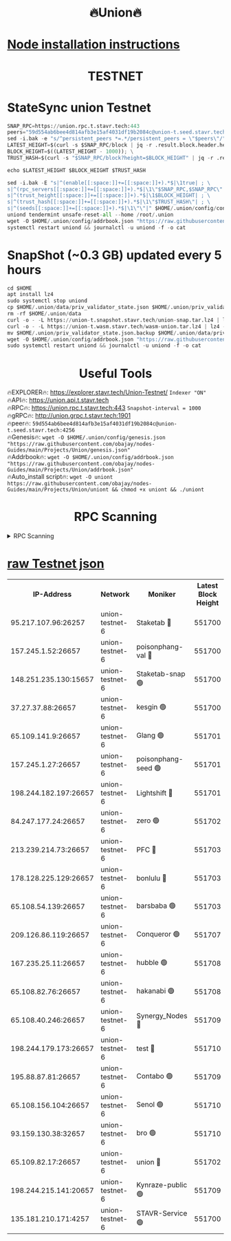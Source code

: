 <h1 align="center"> 🔥Union🔥</h1>

[Node installation instructions](https://github.com/obajay/nodes-Guides/tree/main/Projects/Union)
=

<h1 align="center"> TESTNET</h1>

# StateSync union Testnet
```python
SNAP_RPC=https://union.rpc.t.stavr.tech:443
peers="59d554ab6bee4d814afb3e15af4031df19b2084c@union-t.seed.stavr.tech:4256"
sed -i.bak -e "s/^persistent_peers *=.*/persistent_peers = \"$peers\"/" $HOME/.union/config/config.toml
LATEST_HEIGHT=$(curl -s $SNAP_RPC/block | jq -r .result.block.header.height); \
BLOCK_HEIGHT=$((LATEST_HEIGHT - 1000)); \
TRUST_HASH=$(curl -s "$SNAP_RPC/block?height=$BLOCK_HEIGHT" | jq -r .result.block_id.hash)

echo $LATEST_HEIGHT $BLOCK_HEIGHT $TRUST_HASH

sed -i.bak -E "s|^(enable[[:space:]]+=[[:space:]]+).*$|\1true| ; \
s|^(rpc_servers[[:space:]]+=[[:space:]]+).*$|\1\"$SNAP_RPC,$SNAP_RPC\"| ; \
s|^(trust_height[[:space:]]+=[[:space:]]+).*$|\1$BLOCK_HEIGHT| ; \
s|^(trust_hash[[:space:]]+=[[:space:]]+).*$|\1\"$TRUST_HASH\"| ; \
s|^(seeds[[:space:]]+=[[:space:]]+).*$|\1\"\"|" $HOME/.union/config/config.toml
uniond tendermint unsafe-reset-all --home /root/.union
wget -O $HOME/.union/config/addrbook.json "https://raw.githubusercontent.com/obajay/nodes-Guides/main/Projects/Union/addrbook.json"
systemctl restart uniond && journalctl -u uniond -f -o cat
```
# SnapShot (~0.3 GB) updated every 5 hours
```python
cd $HOME
apt install lz4
sudo systemctl stop uniond
cp $HOME/.union/data/priv_validator_state.json $HOME/.union/priv_validator_state.json.backup
rm -rf $HOME/.union/data
curl -o - -L https://union-t.snapshot.stavr.tech/union-snap.tar.lz4 | lz4 -c -d - | tar -x -C $HOME/.union --strip-components 2
curl -o - -L https://union-t.wasm.stavr.tech/wasm-union.tar.lz4 | lz4 -c -d - | tar -x -C $HOME/.union --strip-components 2
mv $HOME/.union/priv_validator_state.json.backup $HOME/.union/data/priv_validator_state.json
wget -O $HOME/.union/config/addrbook.json "https://raw.githubusercontent.com/obajay/nodes-Guides/main/Projects/Union/addrbook.json"
sudo systemctl restart uniond && journalctl -u uniond -f -o cat
```
 <h1 align="center"> Useful Tools</h1>
 
🔥EXPLORER🔥: https://explorer.stavr.tech/Union-Testnet/        `Indexer "ON"` \
🔥API🔥:      https://union.api.t.stavr.tech \
🔥RPC🔥:      https://union.rpc.t.stavr.tech:443              `Snapshot-interval = 1000` \
🔥gRPC🔥:     http://union.grpc.t.stavr.tech:1901 \
🔥peer🔥:     `59d554ab6bee4d814afb3e15af4031df19b2084c@union-t.seed.stavr.tech:4256` \
🔥Genesis🔥:     `wget -O $HOME/.union/config/genesis.json "https://raw.githubusercontent.com/obajay/nodes-Guides/main/Projects/Union/genesis.json"` \
🔥Addrbook🔥: ```wget -O $HOME/.union/config/addrbook.json "https://raw.githubusercontent.com/obajay/nodes-Guides/main/Projects/Union/addrbook.json"``` \
🔥Auto_install script🔥:  `wget -O uniont https://raw.githubusercontent.com/obajay/nodes-Guides/main/Projects/Union/uniont && chmod +x uniont && ./uniont`

<h1 align="center"> RPC Scanning</h1>

<details>
<summary>RPC Scanning</summary>

<h2 align="center"> We scan nodes in real time every 4 hours. And we provide the final result of RPC endpoints.
We cannot influence the operation of these nodes in any way. </h2>


```python
If Voting Power is higher than 0 --> then the Node is a validator of the network and may be subject to attack and be a potential threat to the chain.
```
```python
We marked such validators with a red symbol
```

</details>

[raw Testnet json](https://rpc-check.uniont.stavr.tech/uniont/rpc-uniont-result.json)
=



<table><tr><th>IP-Address</th><th>Network</th><th>Moniker</th><th>Latest Block Height</th><th>Earliest Block Height</th><th>Catching Up</th><th>Tx Index</th><th>Voting Power</th><th>Scan Time</th></tr><tr><td>95.217.107.96:26257</td><td>union-testnet-6</td><td>Staketab 🔴</td><td>551700</td><td>1</td><td>False</td><td>on</td><td>1000002</td><td>2024-03-22T14:15:51.504301062UTC</td></tr><tr><td>157.245.1.52:26657</td><td>union-testnet-6</td><td>poisonphang-val 🔴</td><td>551700</td><td>1</td><td>False</td><td>on</td><td>1000000</td><td>2024-03-22T14:15:52.089489763UTC</td></tr><tr><td>148.251.235.130:15657</td><td>union-testnet-6</td><td>Staketab-snap 🟢</td><td>551700</td><td>1</td><td>False</td><td>on</td><td>0</td><td>2024-03-22T14:15:52.674143932UTC</td></tr><tr><td>37.27.37.88:26657</td><td>union-testnet-6</td><td>kesgin 🟢</td><td>551700</td><td>1</td><td>False</td><td>on</td><td>0</td><td>2024-03-22T14:15:52.983037030UTC</td></tr><tr><td>65.109.141.9:26657</td><td>union-testnet-6</td><td>Glang 🟢</td><td>551701</td><td>1</td><td>False</td><td>on</td><td>0</td><td>2024-03-22T14:15:57.355811381UTC</td></tr><tr><td>157.245.1.27:26657</td><td>union-testnet-6</td><td>poisonphang-seed 🟢</td><td>551701</td><td>1</td><td>False</td><td>on</td><td>0</td><td>2024-03-22T14:15:58.208048888UTC</td></tr><tr><td>198.244.182.197:26657</td><td>union-testnet-6</td><td>Lightshift 🔴</td><td>551701</td><td>1</td><td>False</td><td>on</td><td>1000000</td><td>2024-03-22T14:16:00.519667210UTC</td></tr><tr><td>84.247.177.24:26657</td><td>union-testnet-6</td><td>zero 🟢</td><td>551702</td><td>1</td><td>False</td><td>on</td><td>0</td><td>2024-03-22T14:16:04.959925079UTC</td></tr><tr><td>213.239.214.73:26657</td><td>union-testnet-6</td><td>PFC 🔴</td><td>551703</td><td>1</td><td>False</td><td>on</td><td>1000001</td><td>2024-03-22T14:16:09.572007736UTC</td></tr><tr><td>178.128.225.129:26657</td><td>union-testnet-6</td><td>bonlulu 🔴</td><td>551703</td><td>1</td><td>False</td><td>on</td><td>1000000</td><td>2024-03-22T14:16:10.184568666UTC</td></tr><tr><td>65.108.54.139:26657</td><td>union-testnet-6</td><td>barsbaba 🟢</td><td>551703</td><td>1</td><td>False</td><td>on</td><td>0</td><td>2024-03-22T14:16:10.499765652UTC</td></tr><tr><td>209.126.86.119:26657</td><td>union-testnet-6</td><td>Conqueror 🟢</td><td>551707</td><td>1</td><td>False</td><td>on</td><td>0</td><td>2024-03-22T14:16:35.952729589UTC</td></tr><tr><td>167.235.25.11:26657</td><td>union-testnet-6</td><td>hubble 🟢</td><td>551708</td><td>1</td><td>False</td><td>on</td><td>0</td><td>2024-03-22T14:16:42.308277676UTC</td></tr><tr><td>65.108.82.76:26657</td><td>union-testnet-6</td><td>hakanabi 🟢</td><td>551708</td><td>1</td><td>False</td><td>on</td><td>0</td><td>2024-03-22T14:16:42.649186605UTC</td></tr><tr><td>65.108.40.246:26657</td><td>union-testnet-6</td><td>Synergy_Nodes 🔴</td><td>551709</td><td>1</td><td>False</td><td>on</td><td>1000001</td><td>2024-03-22T14:16:49.104944482UTC</td></tr><tr><td>198.244.179.173:26657</td><td>union-testnet-6</td><td>test 🔴</td><td>551710</td><td>1</td><td>False</td><td>on</td><td>1000001</td><td>2024-03-22T14:16:51.676835358UTC</td></tr><tr><td>195.88.87.81:26657</td><td>union-testnet-6</td><td>Contabo 🟢</td><td>551709</td><td>1</td><td>False</td><td>on</td><td>0</td><td>2024-03-22T14:16:52.045602161UTC</td></tr><tr><td>65.108.156.104:26657</td><td>union-testnet-6</td><td>Senol 🟢</td><td>551710</td><td>1</td><td>False</td><td>on</td><td>0</td><td>2024-03-22T14:16:52.377869501UTC</td></tr><tr><td>93.159.130.38:32657</td><td>union-testnet-6</td><td>bro 🟢</td><td>551710</td><td>1</td><td>False</td><td>on</td><td>0</td><td>2024-03-22T14:16:52.676825135UTC</td></tr><tr><td>65.109.82.17:26657</td><td>union-testnet-6</td><td>union 🔴</td><td>551702</td><td>508001</td><td>False</td><td>off</td><td>1000001</td><td>2024-03-22T14:16:05.281212818UTC</td></tr><tr><td>198.244.215.141:20657</td><td>union-testnet-6</td><td>Kynraze-public 🟢</td><td>551709</td><td>524001</td><td>False</td><td>on</td><td>0</td><td>2024-03-22T14:16:49.374201955UTC</td></tr><tr><td>135.181.210.171:4257</td><td>union-testnet-6</td><td>STAVR-Service 🟢</td><td>551700</td><td>550001</td><td>False</td><td>on</td><td>0</td><td>2024-03-22T14:15:52.413220788UTC</td></tr></table>

